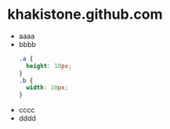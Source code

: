 khakistone.github.com
=====================
* aaaa
* bbbb
  ```css
  .a {
    height: 10px;
  }
  .b {
    width: 10px;
  }
  ```
* cccc
* dddd
